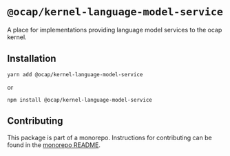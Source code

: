 # `@ocap/kernel-language-model-service`

A place for implementations providing language model services to the ocap kernel.

## Installation

`yarn add @ocap/kernel-language-model-service`

or

`npm install @ocap/kernel-language-model-service`

## Contributing

This package is part of a monorepo. Instructions for contributing can be found in the [monorepo README](https://github.com/MetaMask/ocap-kernel#readme).
